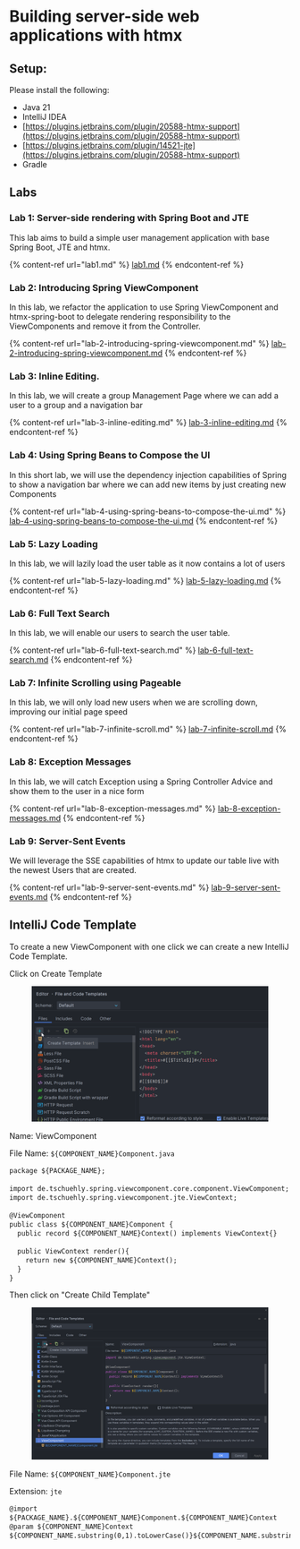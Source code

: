 # Building server-side web applications with htmx

## Setup:

Please install the following:

* Java 21
* IntelliJ IDEA
* [https://plugins.jetbrains.com/plugin/20588-htmx-support](https://plugins.jetbrains.com/plugin/20588-htmx-support)
* [https://plugins.jetbrains.com/plugin/14521-jte](https://plugins.jetbrains.com/plugin/20588-htmx-support)
* Gradle

## Labs

### Lab 1: Server-side rendering with Spring Boot and JTE

This lab aims to build a simple user management application with base Spring Boot, JTE and htmx.

{% content-ref url="lab1.md" %}
[lab1.md](lab1.md)
{% endcontent-ref %}

### Lab 2: Introducing Spring ViewComponent

In this lab, we refactor the application to use Spring ViewComponent and htmx-spring-boot to delegate rendering responsibility to the ViewComponents and remove it from the Controller.

{% content-ref url="lab-2-introducing-spring-viewcomponent.md" %}
[lab-2-introducing-spring-viewcomponent.md](lab-2-introducing-spring-viewcomponent.md)
{% endcontent-ref %}

### Lab 3: Inline Editing.

In this lab, we will create a group Management Page where we can add a user to a group and a navigation bar

{% content-ref url="lab-3-inline-editing.md" %}
[lab-3-inline-editing.md](lab-3-inline-editing.md)
{% endcontent-ref %}

### Lab 4: Using Spring Beans to Compose the UI

In this short lab, we will use the dependency injection capabilities of Spring to show a navigation bar where we can add new items by just creating new Components

{% content-ref url="lab-4-using-spring-beans-to-compose-the-ui.md" %}
[lab-4-using-spring-beans-to-compose-the-ui.md](lab-4-using-spring-beans-to-compose-the-ui.md)
{% endcontent-ref %}

### Lab 5: Lazy Loading

In this lab, we will lazily load the user table as it now contains a lot of users

{% content-ref url="lab-5-lazy-loading.md" %}
[lab-5-lazy-loading.md](lab-5-lazy-loading.md)
{% endcontent-ref %}

### Lab 6: Full Text Search

In this lab, we will enable our users to search the user table.

{% content-ref url="lab-6-full-text-search.md" %}
[lab-6-full-text-search.md](lab-6-full-text-search.md)
{% endcontent-ref %}

### Lab 7: Infinite Scrolling using Pageable

In this lab, we will only load new users when we are scrolling down, improving our initial page speed

{% content-ref url="lab-7-infinite-scroll.md" %}
[lab-7-infinite-scroll.md](lab-7-infinite-scroll.md)
{% endcontent-ref %}

### Lab 8: Exception Messages

In this lab, we will catch Exception using a Spring Controller Advice and show them to the user in a nice form

{% content-ref url="lab-8-exception-messages.md" %}
[lab-8-exception-messages.md](lab-8-exception-messages.md)
{% endcontent-ref %}

### Lab 9: Server-Sent Events

We will leverage the SSE capabilities of htmx to update our table live with the newest Users that are created.

{% content-ref url="lab-9-server-sent-events.md" %}
[lab-9-server-sent-events.md](lab-9-server-sent-events.md)
{% endcontent-ref %}

## IntelliJ Code Template

To create a new ViewComponent with one click we can create a new IntelliJ Code Template.

Click on Create Template

<figure><img src=".gitbook/assets/image (7).png" alt=""><figcaption></figcaption></figure>

Name: ViewComponent

File Name:  `${COMPONENT_NAME}Component.java`

```
package ${PACKAGE_NAME};

import de.tschuehly.spring.viewcomponent.core.component.ViewComponent;
import de.tschuehly.spring.viewcomponent.jte.ViewContext;

@ViewComponent
public class ${COMPONENT_NAME}Component {
  public record ${COMPONENT_NAME}Context() implements ViewContext{}

  public ViewContext render(){
    return new ${COMPONENT_NAME}Context();
  }
}
```

Then click on "Create Child Template"

<figure><img src=".gitbook/assets/image (1) (2).png" alt=""><figcaption></figcaption></figure>

File Name: `${COMPONENT_NAME}Component.jte`

Extension: `jte`

```
@import ${PACKAGE_NAME}.${COMPONENT_NAME}Component.${COMPONENT_NAME}Context
@param ${COMPONENT_NAME}Context ${COMPONENT_NAME.substring(0,1).toLowerCase()}${COMPONENT_NAME.substring(1)}Context
```
